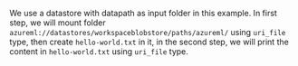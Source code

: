 
We use a datastore with datapath as input folder in this example. In first step, we will mount folder `azureml://datastores/workspaceblobstore/paths/azureml/` using `uri_file` type, then create `hello-world.txt` in it, in the second step, we will print the content in `hello-world.txt` using `uri_file` type.